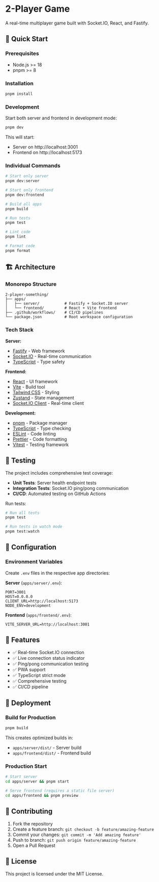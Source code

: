 # 2-Player Game

A real-time multiplayer game built with Socket.IO, React, and Fastify.

## 🚀 Quick Start

### Prerequisites

- Node.js >= 18
- pnpm >= 8

### Installation

```bash
pnpm install
```

### Development

Start both server and frontend in development mode:

```bash
pnpm dev
```

This will start:
- Server on http://localhost:3001
- Frontend on http://localhost:5173

### Individual Commands

```bash
# Start only server
pnpm dev:server

# Start only frontend
pnpm dev:frontend

# Build all apps
pnpm build

# Run tests
pnpm test

# Lint code
pnpm lint

# Format code
pnpm format
```

## 🏗 Architecture

### Monorepo Structure

```
2-player-something/
├── apps/
│   ├── server/           # Fastify + Socket.IO server
│   └── frontend/         # React + Vite frontend
├── .github/workflows/    # CI/CD pipelines
└── package.json          # Root workspace configuration
```

### Tech Stack

**Server:**
- [Fastify](https://fastify.io/) - Web framework
- [Socket.IO](https://socket.io/) - Real-time communication
- [TypeScript](https://typescriptlang.org/) - Type safety

**Frontend:**
- [React](https://react.dev/) - UI framework
- [Vite](https://vitejs.dev/) - Build tool
- [Tailwind CSS](https://tailwindcss.com/) - Styling
- [Zustand](https://github.com/pmndrs/zustand) - State management
- [Socket.IO Client](https://socket.io/docs/v4/client-api/) - Real-time client

**Development:**
- [pnpm](https://pnpm.io/) - Package manager
- [TypeScript](https://typescriptlang.org/) - Type checking
- [ESLint](https://eslint.org/) - Code linting
- [Prettier](https://prettier.io/) - Code formatting
- [Vitest](https://vitest.dev/) - Testing framework

## 🧪 Testing

The project includes comprehensive test coverage:

- **Unit Tests**: Server health endpoint tests
- **Integration Tests**: Socket.IO ping/pong communication
- **CI/CD**: Automated testing on GitHub Actions

Run tests:

```bash
# Run all tests
pnpm test

# Run tests in watch mode
pnpm test:watch
```

## 🔧 Configuration

### Environment Variables

Create `.env` files in the respective app directories:

**Server** (`apps/server/.env`):
```env
PORT=3001
HOST=0.0.0.0
CLIENT_URL=http://localhost:5173
NODE_ENV=development
```

**Frontend** (`apps/frontend/.env`):
```env
VITE_SERVER_URL=http://localhost:3001
```

## 📱 Features

- ✅ Real-time Socket.IO connection
- ✅ Live connection status indicator
- ✅ Ping/pong communication testing
- ✅ PWA support
- ✅ TypeScript strict mode
- ✅ Comprehensive testing
- ✅ CI/CD pipeline

## 🚀 Deployment

### Build for Production

```bash
pnpm build
```

This creates optimized builds in:
- `apps/server/dist/` - Server build
- `apps/frontend/dist/` - Frontend build

### Production Start

```bash
# Start server
cd apps/server && pnpm start

# Serve frontend (requires a static file server)
cd apps/frontend && pnpm preview
```

## 🤝 Contributing

1. Fork the repository
2. Create a feature branch: `git checkout -b feature/amazing-feature`
3. Commit your changes: `git commit -m 'Add amazing feature'`
4. Push to branch: `git push origin feature/amazing-feature`
5. Open a Pull Request

## 📄 License

This project is licensed under the MIT License.